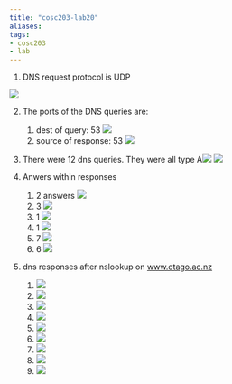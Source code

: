 ```yaml
---
title: "cosc203-lab20"
aliases: 
tags: 
- cosc203
- lab
---
```


1. DNS request protocol is UDP 

![](https://i.imgur.com/dSOSdRK.png)

2. The ports of the DNS queries are:
	1. dest of query: 53 ![](https://i.imgur.com/FoAwUQV.png)
	2. source of response: 53 ![](https://i.imgur.com/knH3W2I.png)

3. There were 12 dns queries. They were all type A![](https://i.imgur.com/nFGVbI7.png) ![](https://i.imgur.com/uKkUuFG.png)

4. Anwers within responses
	1. 2 answers ![](https://i.imgur.com/plLag5j.png)
	2. 3 ![](https://i.imgur.com/5AKS2tn.png)
	3. 1 ![](https://i.imgur.com/srCM9oq.png)
	4. 1 ![](https://i.imgur.com/lALFEjL.png)
	5. 7 ![](https://i.imgur.com/OXFBaOy.png)
	6. 6 ![](https://i.imgur.com/MHOIR2B.png)

5. dns responses after nslookup on www.otago.ac.nz
	1. ![](https://i.imgur.com/PRKiVlq.png)
	2. ![](https://i.imgur.com/d1P36MI.png)
	3. ![](https://i.imgur.com/drMqoQG.png)
	4. ![](https://i.imgur.com/gprPSoO.png)
	5. ![](https://i.imgur.com/u3Imagz.png)
	6. ![](https://i.imgur.com/M1ZFhwF.png)
	7. ![](https://i.imgur.com/bgVmCub.png)
	8. ![](https://i.imgur.com/eiHDN1m.png)
	9. ![](https://i.imgur.com/7A5aHYe.png)


